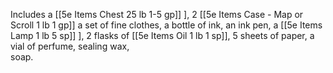 Includes a 
[[5e Items Chest 25 lb 1-5 gp]]
], 2 [[5e Items Case - Map or Scroll 1 lb 1 gp]]
a set of fine clothes, 
a bottle of ink, 
an ink pen, 
a [[5e Items Lamp 1 lb 5 sp]]
], 2 flasks of [[5e Items Oil 1 lb 1 sp]], 
5 sheets of paper,
a vial of perfume, 
sealing wax,  
soap.